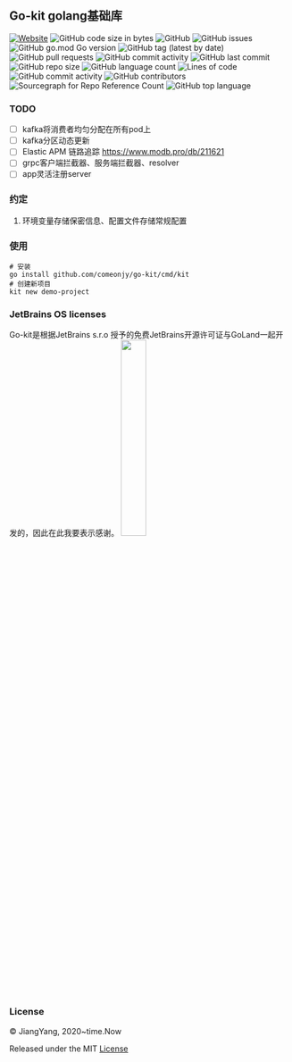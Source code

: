 ## Go-kit golang基础库
[![Website](https://img.shields.io/website?url=https%3A%2F%2Fwww.jiangyang.me)](https://blog.jiangyang.me)
![GitHub code size in bytes](https://img.shields.io/github/languages/code-size/comeonjy/go-kit)
![GitHub](https://img.shields.io/github/license/comeonjy/go-kit)
![GitHub issues](https://img.shields.io/github/issues/comeonjy/go-kit)
![GitHub go.mod Go version](https://img.shields.io/github/go-mod/go-version/comeonjy/go-kit)
![GitHub tag (latest by date)](https://img.shields.io/github/v/tag/comeonjy/go-kit)
![GitHub pull requests](https://img.shields.io/github/issues-pr/comeonjy/go-kit)
![GitHub commit activity](https://img.shields.io/github/commit-activity/w/comeonjy/go-kit)
![GitHub last commit](https://img.shields.io/github/last-commit/comeonjy/go-kit)
![GitHub repo size](https://img.shields.io/github/repo-size/comeonjy/go-kit)
![GitHub language count](https://img.shields.io/github/languages/count/comeonjy/go-kit)
![Lines of code](https://img.shields.io/tokei/lines/github/comeonjy/go-kit)
![GitHub commit activity](https://img.shields.io/github/commit-activity/y/comeonjy/go-kit)
![GitHub contributors](https://img.shields.io/github/contributors-anon/comeonjy/go-kit)
![Sourcegraph for Repo Reference Count](https://img.shields.io/sourcegraph/rrc/github.com/comeonjy/go-kit)
![GitHub top language](https://img.shields.io/github/languages/top/comeonjy/go-kit)

### TODO

- [ ] kafka将消费者均匀分配在所有pod上
- [ ] kafka分区动态更新
- [ ] Elastic APM 链路追踪 https://www.modb.pro/db/211621
- [ ] grpc客户端拦截器、服务端拦截器、resolver
- [ ] app灵活注册server

### 约定
1. 环境变量存储保密信息、配置文件存储常规配置

### 使用
```shell
# 安装
go install github.com/comeonjy/go-kit/cmd/kit
# 创建新项目
kit new demo-project
```


### JetBrains OS licenses
Go-kit是根据JetBrains s.r.o 授予的免费JetBrains开源许可证与GoLand一起开发的，因此在此我要表示感谢。
<a href="https://www.jetbrains.com/?from=go-kit" target="_blank"><img src="https://tva1.sinaimg.cn/large/0081Kckwgy1gkl0xz7y4uj30zz0u042c.jpg" width="30%"  /></a>

### License
© JiangYang, 2020~time.Now

Released under the MIT [License](https://github.com/comeonjy/go-kit/blob/master/LICENSE)
